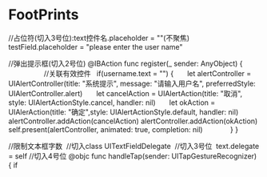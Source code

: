 # FootPrints

//占位符(切入3号位):text控件名.placeholder = ""(不聚焦)
testField.placeholder = "please enter the user name"

//弹出提示框(切入2号位)
@IBAction func register(_ sender: AnyObject) {                           //关联有效控件
    if(username.text = "") {
        let alertController = UIAlertController(title: "系统提示", message: "请输入用户名", preferredStyle:
            UIAlertController.alert)
        let cancelAction = UIAlertAction(title: "取消", style: UIAlertActionStyle.cancel, handler: nil)
        let okAction = UIAlerAction(title: "确定",style: UIAlertActionStyle.default, handler: nil)
        alertController.addAction(cancelAction)
        alertController.addAction(okAction)
        self.present(alertController, animated: true, completion: nil)
              
    }
}

//限制文本框字数
  //切入class
  UITextFieldDelegate
  //切入3号位
  text.delegate = self
  //切入4号位
  @objc func handleTap(sender: UITapGestureRecognizer) {
      if




